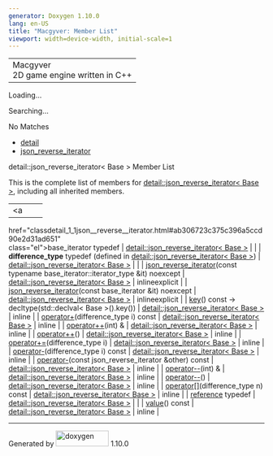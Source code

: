 ```yaml
---
generator: Doxygen 1.10.0
lang: en-US
title: "Macgyver: Member List"
viewport: width=device-width, initial-scale=1
---
```


<div id="top">

<div id="titlearea">

<table data-cellspacing="0" data-cellpadding="0">
<colgroup>
<col style="width: 100%" />
</colgroup>
<tbody>
<tr id="projectrow" class="odd">
<td id="projectalign"><div id="projectname">
Macgyver
</div>
<div id="projectbrief">
2D game engine written in C++
</div></td>
</tr>
</tbody>
</table>

</div>

<div id="main-nav">

</div>

<div id="MSearchSelectWindow"
onmouseover="return searchBox.OnSearchSelectShow()"
onmouseout="return searchBox.OnSearchSelectHide()"
onkeydown="return searchBox.OnSearchSelectKey(event)">

</div>

<div id="MSearchResultsWindow">

<div id="MSearchResults">

<div class="SRPage">

<div id="SRIndex">

<div id="SRResults">

</div>

<div id="Loading" class="SRStatus">

Loading...

</div>

<div id="Searching" class="SRStatus">

Searching...

</div>

<div id="NoMatches" class="SRStatus">

No Matches

</div>

</div>

</div>

</div>

</div>

<div id="nav-path" class="navpath">

- <a href="namespacedetail.html" class="el">detail</a>
- <a href="classdetail_1_1json__reverse__iterator.html"
  class="el">json_reverse_iterator</a>

</div>

</div>

<div class="header">

<div class="headertitle">

<div class="title">

detail::json_reverse_iterator\< Base \> Member List

</div>

</div>

</div>

<div class="contents">

This is the complete list of members for
<a href="classdetail_1_1json__reverse__iterator.html"
class="el">detail::json_reverse_iterator&lt; Base &gt;</a>, including
all inherited members.

|                                                                                                |                                                            |                                                                        |
|------------------------------------------------------------------------------------------------|------------------------------------------------------------|------------------------------------------------------------------------|
| <a                                                                                             
 href="classdetail_1_1json__reverse__iterator.html#ab306723c375c396a5ccd90e2d31ad651"            
 class="el">base_iterator</a> typedef                                                            | <a href="classdetail_1_1json__reverse__iterator.html"      
                                                                                                  class="el">detail::json_reverse_iterator&lt; Base &gt;</a>  |                                                                        |
| **difference_type** typedef (defined in <a href="classdetail_1_1json__reverse__iterator.html"  
 class="el">detail::json_reverse_iterator&lt; Base &gt;</a>)                                     | <a href="classdetail_1_1json__reverse__iterator.html"      
                                                                                                  class="el">detail::json_reverse_iterator&lt; Base &gt;</a>  |                                                                        |
| <a                                                                                             
 href="classdetail_1_1json__reverse__iterator.html#ad0012dca9469c2d5669ca2e446c8957d"            
 class="el">json_reverse_iterator</a>(const typename base_iterator::iterator_type &it) noexcept  | <a href="classdetail_1_1json__reverse__iterator.html"      
                                                                                                  class="el">detail::json_reverse_iterator&lt; Base &gt;</a>  | <span class="mlabel">inline</span><span class="mlabel">explicit</span> |
| <a                                                                                             
 href="classdetail_1_1json__reverse__iterator.html#a95ef832171f9aba019f284125bed75ca"            
 class="el">json_reverse_iterator</a>(const base_iterator &it) noexcept                          | <a href="classdetail_1_1json__reverse__iterator.html"      
                                                                                                  class="el">detail::json_reverse_iterator&lt; Base &gt;</a>  | <span class="mlabel">inline</span><span class="mlabel">explicit</span> |
| <a                                                                                             
 href="classdetail_1_1json__reverse__iterator.html#a68d4f0c3e978afdc7509ee88e2f7b996"            
 class="el">key</a>() const -\> decltype(std::declval\< Base \>().key())                         | <a href="classdetail_1_1json__reverse__iterator.html"      
                                                                                                  class="el">detail::json_reverse_iterator&lt; Base &gt;</a>  | <span class="mlabel">inline</span>                                     |
| <a                                                                                             
 href="classdetail_1_1json__reverse__iterator.html#adff7b1171a9a154b5a339b0a0e85404d"            
 class="el">operator+</a>(difference_type i) const                                               | <a href="classdetail_1_1json__reverse__iterator.html"      
                                                                                                  class="el">detail::json_reverse_iterator&lt; Base &gt;</a>  | <span class="mlabel">inline</span>                                     |
| <a                                                                                             
 href="classdetail_1_1json__reverse__iterator.html#a000addec834a8db323312794737623da"            
 class="el">operator++</a>(int) &                                                                | <a href="classdetail_1_1json__reverse__iterator.html"      
                                                                                                  class="el">detail::json_reverse_iterator&lt; Base &gt;</a>  | <span class="mlabel">inline</span>                                     |
| <a                                                                                             
 href="classdetail_1_1json__reverse__iterator.html#a3e611d63a209fdfd1278c2a9d86c40e3"            
 class="el">operator++</a>()                                                                     | <a href="classdetail_1_1json__reverse__iterator.html"      
                                                                                                  class="el">detail::json_reverse_iterator&lt; Base &gt;</a>  | <span class="mlabel">inline</span>                                     |
| <a                                                                                             
 href="classdetail_1_1json__reverse__iterator.html#a4e433b66cce1a79c88bfe645de9794dc"            
 class="el">operator+=</a>(difference_type i)                                                    | <a href="classdetail_1_1json__reverse__iterator.html"      
                                                                                                  class="el">detail::json_reverse_iterator&lt; Base &gt;</a>  | <span class="mlabel">inline</span>                                     |
| <a                                                                                             
 href="classdetail_1_1json__reverse__iterator.html#abb64fbf5298d1bdc987496f57a288877"            
 class="el">operator-</a>(difference_type i) const                                               | <a href="classdetail_1_1json__reverse__iterator.html"      
                                                                                                  class="el">detail::json_reverse_iterator&lt; Base &gt;</a>  | <span class="mlabel">inline</span>                                     |
| <a                                                                                             
 href="classdetail_1_1json__reverse__iterator.html#a6eba395b9f3f0b2c470c5a240a041128"            
 class="el">operator-</a>(const json_reverse_iterator &other) const                              | <a href="classdetail_1_1json__reverse__iterator.html"      
                                                                                                  class="el">detail::json_reverse_iterator&lt; Base &gt;</a>  | <span class="mlabel">inline</span>                                     |
| <a                                                                                             
 href="classdetail_1_1json__reverse__iterator.html#a1abdaf558ee194cdd44e9cee82fce77d"            
 class="el">operator--</a>(int) &                                                                | <a href="classdetail_1_1json__reverse__iterator.html"      
                                                                                                  class="el">detail::json_reverse_iterator&lt; Base &gt;</a>  | <span class="mlabel">inline</span>                                     |
| <a                                                                                             
 href="classdetail_1_1json__reverse__iterator.html#a9736216bab45871b1c62eb68df0613c3"            
 class="el">operator--</a>()                                                                     | <a href="classdetail_1_1json__reverse__iterator.html"      
                                                                                                  class="el">detail::json_reverse_iterator&lt; Base &gt;</a>  | <span class="mlabel">inline</span>                                     |
| <a                                                                                             
 href="classdetail_1_1json__reverse__iterator.html#a50a57718a9d49039b7592bf34f5819a2"            
 class="el">operator[]</a>(difference_type n) const                                              | <a href="classdetail_1_1json__reverse__iterator.html"      
                                                                                                  class="el">detail::json_reverse_iterator&lt; Base &gt;</a>  | <span class="mlabel">inline</span>                                     |
| <a                                                                                             
 href="classdetail_1_1json__reverse__iterator.html#a81a4d0a61246d4ece37fd14eacfadda0"            
 class="el">reference</a> typedef                                                                | <a href="classdetail_1_1json__reverse__iterator.html"      
                                                                                                  class="el">detail::json_reverse_iterator&lt; Base &gt;</a>  |                                                                        |
| <a                                                                                             
 href="classdetail_1_1json__reverse__iterator.html#a90132b4589e7b8c6cfdf4e25e1c311fe"            
 class="el">value</a>() const                                                                    | <a href="classdetail_1_1json__reverse__iterator.html"      
                                                                                                  class="el">detail::json_reverse_iterator&lt; Base &gt;</a>  | <span class="mlabel">inline</span>                                     |

</div>

------------------------------------------------------------------------

<span class="small">Generated
by [<img src="doxygen.svg" class="footer" width="104" height="31"
alt="doxygen" />](https://www.doxygen.org/index.html) 1.10.0</span>
